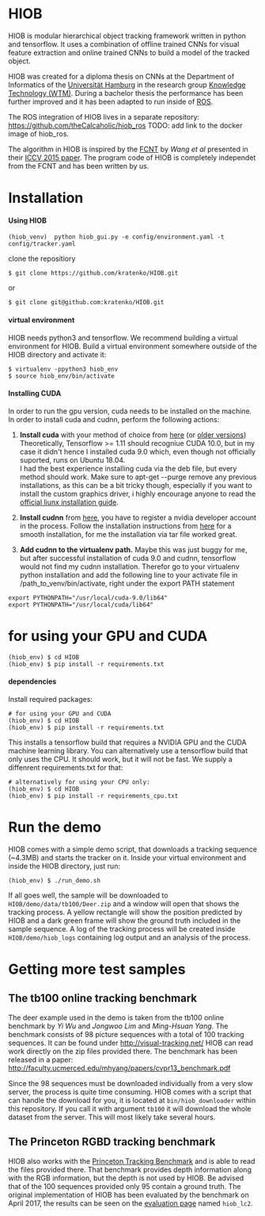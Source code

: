HIOB
====
HIOB is modular hierarchical object tracking framework written in python and tensorflow. It uses a combination of offline trained CNNs for visual feature extraction and online trained CNNs to build a model of the tracked object. 

HIOB was created for a diploma thesis on CNNs at the Department of Informatics of the [Universität Hamburg](https://www.uni-hamburg.de/) in the research group [Knowledge Technology (WTM)](https://www.inf.uni-hamburg.de/en/inst/ab/wtm/). During a bachelor thesis the performance has been further improved and it has been adapted to run inside of [ROS](http://www.ros.org/).

The ROS integration of HIOB lives in a separate repository: https://github.com/theCalcaholic/hiob_ros
TODO: add link to the docker image of hiob_ros.

The algorithm in HIOB is inspired by the [FCNT](https://github.com/scott89/FCNT) by *Wang et al* presented in their [ICCV 2015 paper](http://202.118.75.4/lu/Paper/ICCV2015/iccv15_lijun.pdf). The program code of HIOB is completely independet from the FCNT and has been written by us.

# Installation

#### Using HIOB

    (hiob_venv)  python hiob_gui.py -e config/environment.yaml -t config/tracker.yaml


clone the repositiory

    $ git clone https://github.com/kratenko/HIOB.git

or

    $ git clone git@github.com:kratenko/HIOB.git

#### virtual environment
HIOB needs python3 and tensorflow. We recommend building a virtual environment for HIOB.
Build a virtual environment somewhere outside of the HIOB directory and activate it:

    $ virtualenv -ppython3 hiob_env
    $ source hiob_env/bin/activate
    
#### Installing CUDA
In order to run the gpu version, cuda needs to be installed on the machine. In order to install cuda and cudnn, perform the following actions:
1. <b>Install cuda</b> with your method of choice from <a href="https://developer.nvidia.com/cuda-downloads">here</a> 
(or <a href="https://developer.nvidia.com/cuda-toolkit-archive">older versions</a>) <br>
Theoretically, Tensorflow >= 1.11 should recogniue CUDA 10.0, but in my case it didn't hence I installed cuda 9.0 which, even though not officially suported,
runs on Ubuntu 18.04.<br>
I had the best experience installing cuda via the deb file, but every method should work. Make sure to apt-get --purge remove any previous installations, as this can be
a bit tricky though, especially if you want to install the custom graphics driver, i highly encourage anyone to read the <a href="http://developer.download.nvidia.com/compute/cuda/7.5/Prod/docs/sidebar/CUDA_Installation_Guide_Linux.pdf">official liunx installation guide</a>.

2. <b>Install cudnn</b> from <a href="https://developer.nvidia.com/cudnn">here</a>, you have to register a nvidia developer account in the process.
 Follow the installation instructions from <a href="https://docs.nvidia.com/deeplearning/sdk/cudnn-install/index.html">here</a> for a smooth installation, for me 
 the installation via tar file worked great.
 
3. <b>Add cudnn to the virtualenv path.</b> Maybe this was just buggy for me, but after successful installation of cuda 9.0 and cudnn, tensorflow would not find my
cudnn installation. Therefor go to your virtualenv python installation and add the following line to your activate file in /path_to_venv/bin/activate, right under the export PATH statement

```
export PYTHONPATH="/usr/local/cuda-9.0/lib64"
export PYTHONPATH="/usr/local/cuda/lib64"
```


# for using your GPU and CUDA
    (hiob_env) $ cd HIOB
    (hiob_env) $ pip install -r requirements.txt 

    
#### dependencies
Install required packages:

    # for using your GPU and CUDA
    (hiob_env) $ cd HIOB
    (hiob_env) $ pip install -r requirements.txt

This installs a tensorflow build that requires a NVIDIA GPU and the CUDA machine learning library. You can alternatively use a tensorflow build that only uses the CPU. It should work, but it will not be fast. We supply a diffenrent requirements.txt for that:

    # alternatively for using your CPU only:
    (hiob_env) $ cd HIOB
    (hiob_env) $ pip install -r requirements_cpu.txt
    

# Run the demo
HIOB comes with a simple demo script, that downloads a tracking sequence (~4.3MB) and starts the tracker on it. Inside your virtual environment and inside the HIOB directory, just run:

    (hiob_env) $ ./run_demo.sh
    
If all goes well, the sample will be downloaded to `HIOB/demo/data/tb100/Deer.zip` and a window will open that shows the tracking process. A yellow rectangle will show the position predicted by HIOB and a dark green frame will show the ground truth included in the sample sequence. A log of the tracking process will be created inside `HIOB/demo/hiob_logs` containing log output and an analysis of the process.


# Getting more test samples
## The tb100 online tracking benchmark
The deer example used in the demo is taken from the tb100 online benchmark by *Yi Wu* and *Jongwoo Lim* and *Ming-Hsuan Yang*. The benchmark consists of 98 picture sequences with a total of 100 tracking sequences. It can be found under http://visual-tracking.net/ HIOB can read work directly on the zip files provided there. The benchmark has been released in a paper:  http://faculty.ucmerced.edu/mhyang/papers/cvpr13_benchmark.pdf

Since the 98 sequences must be downloaded individually from a very slow server, the process is quite time consuming. HIOB comes with a script that can handle the download for you, it is located at `bin/hiob_downloader` within this repository. If you call it with argument `tb100` it will download the whole dataset from the server. This will most likely take several hours.

## The Princeton RGBD tracking benchmark
HIOB also works with the [Princeton Tracking Benchmark](http://tracking.cs.princeton.edu) and is able to read the files provided there. That benchmark provides depth information along with the RGB information, but the depth is not used by HIOB. Be advised that of the 100 sequences provided only 95 contain a ground truth. The original implementation of HIOB has been evaluated by the benchmark on April 2017, the results can be seen on the [evaluation page](http://tracking.cs.princeton.edu/eval.php) named `hiob_lc2`.
